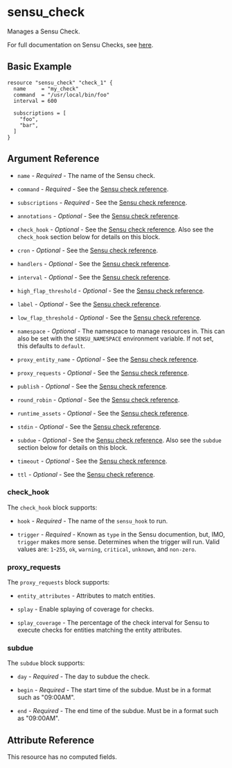 # sensu_check

Manages a Sensu Check.

For full documentation on Sensu Checks, see [here](https://docs.sensu.io/sensu-go/latest/reference/checks).

## Basic Example

```hcl
resource "sensu_check" "check_1" {
  name     = "my_check"
  command  = "/usr/local/bin/foo"
  interval = 600

  subscriptions = [
    "foo",
    "bar",
  ]
}
```

## Argument Reference

* `name` - *Required* - The name of the Sensu check.

* `command` - *Required* - See the [Sensu check reference](https://docs.sensu.io/sensu-go/latest/reference/checks/#check-attributes).

* `subscriptions` - *Required* - See the [Sensu check reference](https://docs.sensu.io/sensu-go/latest/reference/checks/#check-attributes).

* `annotations` - *Optional* - See the [Sensu check reference](https://docs.sensu.io/sensu-go/latest/reference/checks/#metadata-attributes).

* `check_hook` - *Optional* - See the [Sensu check reference](https://docs.sensu.io/sensu-go/latest/reference/checks/#check-attributes).
  Also see the `check_hook` section below for details on this block.

* `cron` - *Optional* - See the [Sensu check reference](https://docs.sensu.io/sensu-go/latest/reference/checks/#check-attributes).

* `handlers` - *Optional* - See the [Sensu check reference](https://docs.sensu.io/sensu-go/latest/reference/checks/#check-attributes).

* `interval` - *Optional* - See the [Sensu check reference](https://docs.sensu.io/sensu-go/latest/reference/checks/#check-attributes).

* `high_flap_threshold` - *Optional* - See the [Sensu check reference](https://docs.sensu.io/sensu-go/latest/reference/checks/#check-attributes).

* `label` - *Optional* - See the [Sensu check reference](https://docs.sensu.io/sensu-go/latest/reference/checks/#metadata-attributes).

* `low_flap_threshold` - *Optional* - See the [Sensu check reference](https://docs.sensu.io/sensu-go/latest/reference/checks/#check-attributes).

* `namespace` - *Optional* - The namespace to manage resources in. This can
  also be set with the `SENSU_NAMESPACE` environment variable. If not set,
  this defaults to `default`.

* `proxy_entity_name` - *Optional* - See the [Sensu check reference](https://docs.sensu.io/sensu-go/latest/reference/checks/#check-attributes).

* `proxy_requests` - *Optional* - See the [Sensu check reference](https://docs.sensu.io/sensu-go/latest/reference/checks/#check-attributes).

* `publish` - *Optional* - See the [Sensu check reference](https://docs.sensu.io/sensu-go/latest/reference/checks/#check-attributes).

* `round_robin` - *Optional* - See the [Sensu check reference](https://docs.sensu.io/sensu-go/latest/reference/checks/#check-attributes).

* `runtime_assets` - *Optional* - See the [Sensu check reference](https://docs.sensu.io/sensu-go/latest/reference/checks/#check-attributes).

* `stdin` - *Optional* - See the [Sensu check reference](https://docs.sensu.io/sensu-go/latest/reference/checks/#check-attributes).

* `subdue` - *Optional* - See the [Sensu check reference](https://docs.sensu.io/sensu-go/latest/reference/checks/#check-attributes).
  Also see the `subdue` section below for details on this block.

* `timeout` - *Optional* - See the [Sensu check reference](https://docs.sensu.io/sensu-go/latest/reference/checks/#check-attributes).

* `ttl` - *Optional* - See the [Sensu check reference](https://docs.sensu.io/sensu-go/latest/reference/checks/#check-attributes).

### check_hook

The `check_hook` block supports:

* `hook` - *Required* - The name of the `sensu_hook` to run.

* `trigger` - *Required* - Known as `type` in the Sensu documention, but, IMO,
  `trigger` makes more sense. Determines when the trigger will run. Valid values
  are: `1`-`255`, `ok`, `warning`, `critical`, `unknown`, and `non-zero`.

### proxy_requests

The `proxy_requests` block supports:

* `entity_attributes` - Attributes to match entities.

* `splay` - Enable splaying of coverage for checks.

* `splay_coverage` - The percentage of the check interval for Sensu to execute
  checks for entities matching the entity attributes.

### subdue

The `subdue` block supports:

* `day` - *Required* - The day to subdue the check.

* `begin` - *Required* - The start time of the subdue. Must be in a format such as "09:00AM".

* `end` - *Required* - The end time of the subdue. Must be in a format such as "09:00AM".

## Attribute Reference

This resource has no computed fields.
